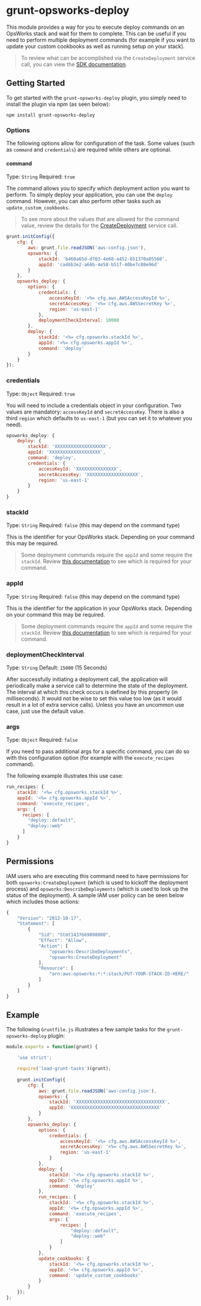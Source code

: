 # grunt-opsworks-deploy

This module provides a way for you to execute deploy commands on an OpsWorks stack and wait for them to complete.  This can be useful if you need to perform multiple deployment commands (for example if you want to update your custom cookbooks as well as running setup on your stack).  

> To review what can be accomplished via the `CreateDeployment` service call, you can view the [SDK documentation](http://docs.aws.amazon.com/AWSJavaScriptSDK/latest/AWS/OpsWorks.html#createDeployment-property).

## Getting Started

To get started with the `grunt-opsworks-deploy` plugin, you simply need to install the plugin via npm (as seen below): 

```
npm install grunt-opsworks-deploy
```

### Options

The following options allow for configuration of the task.  Some values (such as `command` and `credentials`) are required while others are optional.

#### command

Type: `String`
Required: `true`

The command allows you to specify which deployment action you want to perform.  To simply deploy your application, you can use the `deploy` command.  However, you can also perform other tasks such as `update_custom_cookbooks`.  

> To see more about the values that are allowed for the command value, review the details for the [CreateDeployment](http://docs.aws.amazon.com/AWSJavaScriptSDK/latest/AWS/OpsWorks.html#createDeployment-property) service call.

```javascript
grunt.initConfig({
	cfg: {
		aws: grunt.file.readJSON('aws-config.json'),
		opsworks: {
    		stackId: 'b460a65d-d703-4e68-a452-651370a05560',
    		appId: 'ca46b3e2-a66b-4e58-b51f-40be7c08e96d'
	  	}
	},
	opsworks_deploy: {
  		options: {
    		credentials: {
      			accessKeyId: '<%= cfg.aws.AWSAccessKeyId %>',
      			secretAccessKey: '<%= cfg.aws.AWSSecretKey %>',
      			region: 'us-east-1'
    		},
    		deploymentCheckInterval: 10000
  		},
		deploy: {
			stackId: '<%= cfg.opsworks.stackId %>',
			appId: '<%= cfg.opsworks.appId %>',
			command: 'deploy'
		}
	}
});
```

### credentials

Type: `Object`
Required: `true`

You will need to include a credentials object in your configuration.  Two values are mandatory: `accessKeyId` and `secretAccessKey`.  There is also a third `region` which defaults to `us-east-1` (but you can set it to whatever you need).

```javascript
opsworks_deploy: {
	deploy: {
		stackId: 'XXXXXXXXXXXXXXXXXXX',
		appId: 'XXXXXXXXXXXXXXXXXXX',
		command: 'deploy',
		credentials: {
			accessKeyId: 'XXXXXXXXXXXXXXX',
			secretAccessKey: 'XXXXXXXXXXXXXXXXXXX',
			region: 'us-east-1'
		}
	}
}
```

### stackId

Type: `String`
Required: `false` (this may depend on the command type)

This is the identifier for your OpsWorks stack.  Depending on your command this may be required.

> Some deployment commands require the `appId` and some require the `stackId`.  Review [this documentation](http://docs.aws.amazon.com/AWSJavaScriptSDK/latest/AWS/OpsWorks.html#createDeployment-property) to see which is required for your command.

### appId

Type: `String`
Required: `false` (this may depend on the command type)

This is the identifier for the application in your OpsWorks stack.  Depending on your command this may be required.

> Some deployment commands require the `appId` and some require the `stackId`.  Review [this documentation](http://docs.aws.amazon.com/AWSJavaScriptSDK/latest/AWS/OpsWorks.html#createDeployment-property) to see which is required for your command.

### deploymentCheckInterval

Type: `String`
Default: `15000` (15 Seconds)

After successfully initiating a deployment call, the application will periodically make a service call to determine the state of the deployment.  The interval at which this check occurs is defined by this property (in milliseconds).  It would not be wise to set this value too low (as it would result in a lot of extra service calls).  Unless you have an uncommon use case, just use the default value.

### args

Type: `Object`
Required: `false`

If you need to pass additional args for a specific command, you can do so with this configuration option (for example with the `execute_recipes` command).

The following example illustrates this use case:

```javascript
run_recipes: {
	stackId: '<%= cfg.opsworks.stackId %>',
	appId: '<%= cfg.opsworks.appId %>',
	command: 'execute_recipes',
	args: {
	  recipes: [
	    "deploy::default",
	    "deploy::web"
	  ]
	}
}
```

## Permissions

IAM users who are executing this command need to have permissions for both `opsworks:CreateDeployment` (which is used to kickoff the deployment process) and `opsworks:DescribeDeployments` (which is used to look up the status of the deployment). A sample IAM user policy can be seen below which includes those actions:

```javascript
{
    "Version": "2012-10-17",
    "Statement": [
        {
            "Sid": "Stmt1437669898000",
            "Effect": "Allow",
            "Action": [
                "opsworks:DescribeDeployments",
                "opsworks:CreateDeployment"
            ],
            "Resource": [
                "arn:aws:opsworks:*:*:stack/PUT-YOUR-STACK-ID-HERE/"
            ]
        }
    ]
}
```

## Example

The following `Gruntfile.js` illustrates a few sample tasks for the `grunt-opsworks-deploy` plugin:

```javascript
module.exports = function(grunt) {

	'use strict';

	require('load-grunt-tasks')(grunt);
  
	grunt.initConfig({
		cfg: {
	  		aws: grunt.file.readJSON('aws-config.json'),
	  		opsworks: {
	        	stackId: 'XXXXXXXXXXXXXXXXXXXXXXXXXXXXXXXXX',
	        	appId: 'XXXXXXXXXXXXXXXXXXXXXXXXXXXXXXXXX'
			}
    	},
		opsworks_deploy: {
			options: {
				credentials: {
					accessKeyId: '<%= cfg.aws.AWSAccessKeyId %>',
					secretAccessKey: '<%= cfg.aws.AWSSecretKey %>',
					region: 'us-east-1'
				}
			},
			deploy: {
				stackId: '<%= cfg.opsworks.stackId %>',
				appId: '<%= cfg.opsworks.appId %>',
				command: 'deploy'
			},
			run_recipes: {
				stackId: '<%= cfg.opsworks.stackId %>',
				appId: '<%= cfg.opsworks.appId %>',
				command: 'execute_recipes',
				args: {
					recipes: [
						"deploy::default",
						"deploy::web"
					]
				}
			},
			update_cookbooks: {
				stackId: '<%= cfg.opsworks.stackId %>',
				appId: '<%= cfg.opsworks.appId %>',
				command: 'update_custom_cookbooks'
			}
		}
	});
};
```